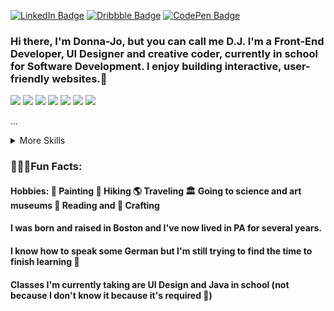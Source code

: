 


[![LinkedIn Badge](https://img.shields.io/badge/LinkedIn-Profile-informational?style=flat&logo=linkedin&logoColor=white&color=8D1BFF)](https://www.linkedin.com/in/djbohl/)
[![Dribbble Badge](https://img.shields.io/badge/Dribbble-Profile-informational?style=flat&logo=dribbble&logoColor=white&color=8D1BFF)](https://www.dribbble.com/djbohl/)
[![CodePen Badge](https://img.shields.io/badge/CodePen-Profile-informational?style=flat&logo=codepen&logoColor=white&color=8D1BFF)](https://codepen.io/donnabohl)

### Hi there, I'm Donna-Jo, but you can call me D.J. I'm a Front-End Developer, UI Designer and creative coder, currently in school for Software Development. I enjoy building interactive, user-friendly websites.👋

![](https://img.shields.io/badge/Code-Angular-informational?style=flat&logo=Angular&logoColor=white&color=FF5DD8)
![](https://img.shields.io/badge/Code-React-informational?style=flat&logo=react&logoColor=white&color=FF5DD8)
![](https://img.shields.io/badge/Code-Vue-informational?style=flat&logo=vue.js&logoColor=white&color=FF5DD8)
![](https://img.shields.io/badge/Code-JavaScript-informational?style=flat&logo=Javascript&logoColor=white&color=FF5DD8)
![](https://img.shields.io/badge/Code-TypeScript-informational?style=flat&logo=Typescript&logoColor=white&color=FF5DD8)
![](https://img.shields.io/badge/Code-Java-informational?style=flat&logo=Java&logoColor=white&color=FF5DD8)
![](https://img.shields.io/badge/Code-MongoDB-informational?style=flat&logo=mongodb&logoColor=white&color=FF5DD8)

...

<details>
<summary>More Skills</summary>

![](https://img.shields.io/badge/Style-Bootstrap-informational?style=flat&logo=Bootstrap&logoColor=white&color=FF5DD8)
![](https://img.shields.io/badge/Style-Bootstrap-informational?style=flat&logo=Bootstrap&logoColor=white&color=FF5DD8)
![](https://img.shields.io/badge/Style-CSS-informational?style=flat&logo=css3&logoColor=white&color=FF5DD8)
![](https://img.shields.io/badge/Style-Tailwind-informational?style=flat&logo=Tailwind-CSS&logoColor=white&color=FF5DD8)
![](https://img.shields.io/badge/Style-Sass-informational?style=flat&logo=Sass&logoColor=white&color=FF5DD8)
  
![](https://img.shields.io/badge/Tools-Netlify-informational?style=flat&logo=netlify&logoColor=white&color=FF5DD8)
![](https://img.shields.io/badge/Tools-Vercel-informational?style=flat&logo=vercel&logoColor=white&color=FF5DD8)
![](https://img.shields.io/badge/Tools-NPM-informational?style=flat&logo=npm&logoColor=white&color=FF5DD8)
![](https://img.shields.io/badge/Tools-Node.js-informational?style=flat&logo=Nodejs&logoColor=white&color=FF5DD8)
![](https://img.shields.io/badge/Tools-Figma-informational?style=flat&logo=figma&logoColor=white&color=FF5DD8)
![](https://img.shields.io/badge/Tools-AfterEffects-informational?style=flat&logo=Adobe-After-Effects&logoColor=white&color=FF5DD8)
![](https://img.shields.io/badge/Tools-Photoshop-informational?style=flat&logo=Adobe-Photoshop&logoColor=white&color=FF5DD8)
![](https://img.shields.io/badge/Tools-Illustrator-informational?style=flat&logo=Adobe-Illustrator&logoColor=white&color=FF5DD8)
![](https://img.shields.io/badge/Tools-AdobeXD-informational?style=flat&logo=adobexd&logoColor=white&color=FF5DD8)
![](https://img.shields.io/badge/Tools-FramerMotion-informational?style=flat&logo=FramerMotion&logoColor=white&color=FF5DD8)




...
</details>

### 👱🏻‍♀️Fun Facts:
#### Hobbies:  🎨 Painting 🧗 Hiking 🌎 Traveling 🏛 Going to science and art museums 📖 Reading and 🧵 Crafting
#### I was born and raised in Boston and I've now lived in PA for several years.
#### I know how to speak some German but I'm still trying to find the time to finish learning 🤪
#### Classes I'm currently taking are UI Design and Java in school (not because I don't know it because it's required 💯)


